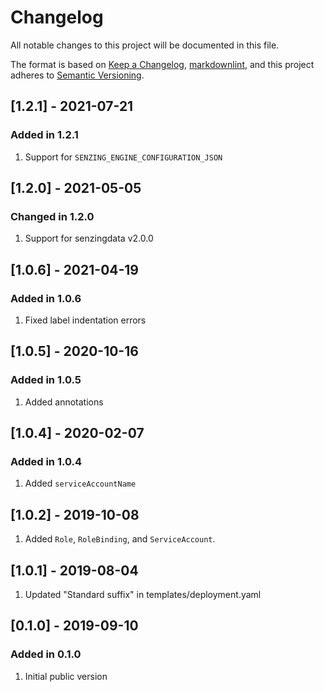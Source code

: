 # Changelog

All notable changes to this project will be documented in this file.

The format is based on [Keep a Changelog](https://keepachangelog.com/en/1.0.0/),
[markdownlint](https://dlaa.me/markdownlint/),
and this project adheres to [Semantic Versioning](https://semver.org/spec/v2.0.0.html).

## [1.2.1] - 2021-07-21

### Added in 1.2.1

1. Support for `SENZING_ENGINE_CONFIGURATION_JSON`

## [1.2.0] - 2021-05-05

### Changed in 1.2.0

1. Support for senzingdata v2.0.0

## [1.0.6] - 2021-04-19

### Added in 1.0.6

1. Fixed label indentation errors

## [1.0.5] - 2020-10-16

### Added in 1.0.5

1. Added annotations

## [1.0.4] - 2020-02-07

### Added in 1.0.4

1. Added `serviceAccountName`

## [1.0.2] - 2019-10-08

1. Added `Role`, `RoleBinding`, and `ServiceAccount`.

## [1.0.1] - 2019-08-04

1. Updated "Standard suffix" in templates/deployment.yaml

## [0.1.0] - 2019-09-10

### Added in 0.1.0

1. Initial public version
